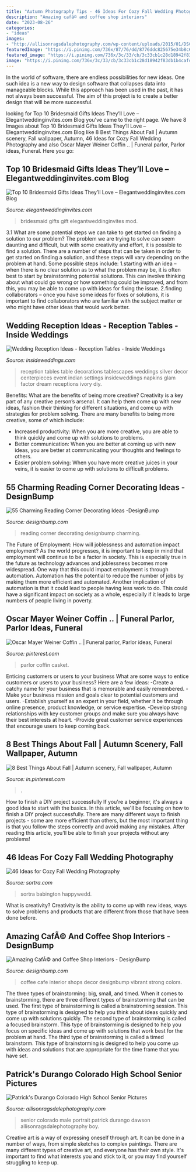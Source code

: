 ```yaml
---
title: "Autumn Photography Tips - 46 Ideas For Cozy Fall Wedding Photography"
description: "Amazing cafã© and coffee shop interiors"
date: "2023-08-26"
categories:
- "ideas"
images:
- "http://allisonragsdalephotography.com/wp-content/uploads/2015/01/DSC9770.jpg"
featuredImage: "https://i.pinimg.com/736x/87/76/dd/8776ddc825675e34b8c607364a1a474b.jpg"
featured_image: "https://i.pinimg.com/736x/3c/33/cb/3c33cb1c28d18942f83db1b4cafdce7f--oscar-mayer-weiner.jpg"
image: "https://i.pinimg.com/736x/3c/33/cb/3c33cb1c28d18942f83db1b4cafdce7f--oscar-mayer-weiner.jpg"
---
```



In the world of software, there are endless possibilities for new ideas. One such idea is a new way to design software that collapses data into manageable blocks. While this approach has been used in the past, it has not always been successful. The aim of this project is to create a better design that will be more successful.

	

		
looking for Top 10 Bridesmaid Gifts Ideas They’ll Love – Elegantweddinginvites.com Blog you've came to the right page. We have 8 Images about Top 10 Bridesmaid Gifts Ideas They’ll Love – Elegantweddinginvites.com Blog like 8 Best Things About Fall | Autumn scenery, Fall wallpaper, Autumn, 46 Ideas for Cozy Fall Wedding Photography and also Oscar Mayer Weiner Coffin .. | Funeral parlor, Parlor ideas, Funeral. Here you go:
		
    
## Top 10 Bridesmaid Gifts Ideas They’ll Love – Elegantweddinginvites.com Blog

<img loading=lazy src="https://www.elegantweddinginvites.com/wedding-blog/wp-content/uploads/2015/07/bridesmaid-gift-ideas-with-nail-polish-and-champagne.jpg" onerror="this.onerror=null;this.src='https://tse1.mm.bing.net/th?id=OIP.tIV-q9Nf79ZgGN1MFHVyXQHaLH&amp;pid=15.1';" alt="Top 10 Bridesmaid Gifts Ideas They’ll Love – Elegantweddinginvites.com Blog">

_Source: elegantweddinginvites.com_

>bridesmaid gifts gift elegantweddinginvites mod. 

	

3.1 What are some potential steps we can take to get started on finding a solution to our problem?
The problem we are trying to solve can seem daunting and difficult, but with some creativity and effort, it is possible to find a solution. There are a number of steps that can be taken in order to get started on finding a solution, and these steps will vary depending on the problem at hand. Some possible steps include: 
1.starting with an idea – when there is no clear solution as to what the problem may be, it is often best to start by brainstorming potential solutions. This can involve thinking about what could go wrong or how something could be improved, and from this, you may be able to come up with ideas for fixing the issue. 
2.finding collaborators – once you have some ideas for fixes or solutions, it is important to find collaborators who are familiar with the subject matter or who might have other ideas that would work better.

    
## Wedding Reception Ideas - Reception Tables - Inside Weddings

<img loading=lazy src="https://d1zpvjny0s6omk.cloudfront.net/media/fileupload/2013/07/16/longtable4.jpg" onerror="this.onerror=null;this.src='https://tse1.mm.bing.net/th?id=OIP.E7GVjm6KttUKPDIzWXwJsQHaLH&amp;pid=15.1';" alt="Wedding Reception Ideas - Reception Tables - Inside Weddings">

_Source: insideweddings.com_

>reception tables table decorations tablescapes weddings silver decor centerpieces event indian settings insideweddings napkins glam factor dream receptions ivory diy. 

	

Benefits: What are the benefits of being more creative?
Creativity is a key part of any creative person’s arsenal. It can help them come up with new ideas, fashion their thinking for different situations, and come up with strategies for problem solving. There are many benefits to being more creative, some of which include: 
- Increased productivity: When you are more creative, you are able to think quickly and come up with solutions to problems.
- Better communication: When you are better at coming up with new ideas, you are better at communicating your thoughts and feelings to others.
- Easier problem solving: When you have more creative juices in your veins, it is easier to come up with solutions to difficult problems.

    
## 55 Charming Reading Corner Decorating Ideas -DesignBump

<img loading=lazy src="https://cdn.designbump.com/wp-content/uploads/2015/11/reading-corner-nook13.jpg" onerror="this.onerror=null;this.src='https://tse2.mm.bing.net/th?id=OIP.CrVoAo_2BHpLYL0hdKKjOgHaLG&amp;pid=15.1';" alt="55 Charming Reading Corner Decorating Ideas -DesignBump">

_Source: designbump.com_

>reading corner decorating designbump charming. 

	

The Future of Employment: How will joblessness and automation impact employment?
As the world progresses, it is important to keep in mind that employment will continue to be a factor in society. This is especially true in the future as technology advances and joblessness becomes more widespread. One way that this could impact employment is through automation. Automation has the potential to reduce the number of jobs by making them more efficient and automated. Another implication of automation is that it could lead to people having less work to do. This could have a significant impact on society as a whole, especially if it leads to large numbers of people living in poverty.

    
## Oscar Mayer Weiner Coffin .. | Funeral Parlor, Parlor Ideas, Funeral

<img loading=lazy src="https://i.pinimg.com/736x/3c/33/cb/3c33cb1c28d18942f83db1b4cafdce7f--oscar-mayer-weiner.jpg" onerror="this.onerror=null;this.src='https://tse2.mm.bing.net/th?id=OIP.jV3PWQxzsVmLUKe9A08bjQHaGL&amp;pid=15.1';" alt="Oscar Mayer Weiner Coffin .. | Funeral parlor, Parlor ideas, Funeral">

_Source: pinterest.com_

>parlor coffin casket. 

	

Enticing customers or users to your business
What are some ways to entice customers or users to your business? Here are a few ideas: 
-Create a catchy name for your business that is memorable and easily remembered.
-Make your business mission and goals clear to potential customers and users. 
-Establish yourself as an expert in your field, whether it be through online presence, product knowledge, or service expertise. 
-Develop strong relationships with key customer groups and make sure you always have their best interests at heart. 
-Provide great customer service experiences that encourage users to keep coming back.

    
## 8 Best Things About Fall | Autumn Scenery, Fall Wallpaper, Autumn

<img loading=lazy src="https://i.pinimg.com/736x/87/76/dd/8776ddc825675e34b8c607364a1a474b.jpg" onerror="this.onerror=null;this.src='https://tse3.mm.bing.net/th?id=OIP.OVxTi5IzdtLlc7QOH9dFywHaNK&amp;pid=15.1';" alt="8 Best Things About Fall | Autumn scenery, Fall wallpaper, Autumn">

_Source: in.pinterest.com_

>. 

	

How to finish a DIY project successfully
If you're a beginner, it's always a good idea to start with the basics. In this article, we'll be focusing on how to finish a DIY project successfully. There are many different ways to finish projects - some are more efficient than others, but the most important thing is that you follow the steps correctly and avoid making any mistakes. After reading this article, you'll be able to finish your projects without any problems!

    
## 46 Ideas For Cozy Fall Wedding Photography

<img loading=lazy src="https://www.sortra.com/wp-content/uploads/2014/10/fall-wedding-photography13.jpg" onerror="this.onerror=null;this.src='https://tse1.mm.bing.net/th?id=OIP.b5SCtaF01uZFAOadvGdmVAHaLH&amp;pid=15.1';" alt="46 Ideas for Cozy Fall Wedding Photography">

_Source: sortra.com_

>sortra babington happywedd. 

	

What is creativity?
Creativity is the ability to come up with new ideas, ways to solve problems and products that are different from those that have been done before.

    
## Amazing CafÃ© And Coffee Shop Interiors - DesignBump

<img loading=lazy src="https://cdn.designbump.com/wp-content/uploads/2014/12/cafe-design-002.jpg" onerror="this.onerror=null;this.src='https://tse2.mm.bing.net/th?id=OIP.iECkh0JVBXxpQ0iuSg1GlQHaLH&amp;pid=15.1';" alt="Amazing CafÃ© and Coffee Shop Interiors - DesignBump">

_Source: designbump.com_

>coffee cafe interior shops decor designbump vibrant strong colors. 

	

The three types of brainstorming: big, small, and timed.
When it comes to brainstorming, there are three different types of brainstorming that can be used. The first type of brainstorming is called a brainstroming session. This type of brainstorming is designed to help you think about ideas quickly and come up with solutions quickly. The second type of brainstorming is called a focused brainstorm. This type of brainstorming is designed to help you focus on specific ideas and come up with solutions that work best for the problem at hand. The third type of brainstorming is called a timed brainstorm. This type of brainstorming is designed to help you come up with ideas and solutions that are appropriate for the time frame that you have set.

    
## Patrick&#039;s Durango Colorado High School Senior Pictures

<img loading=lazy src="http://allisonragsdalephotography.com/wp-content/uploads/2015/01/DSC9770.jpg" onerror="this.onerror=null;this.src='https://tse3.mm.bing.net/th?id=OIP.x3vmgFrJVF4G3udir0z7kQHaLI&amp;pid=15.1';" alt="Patrick&#039;s Durango Colorado High School Senior Pictures">

_Source: allisonragsdalephotography.com_

>senior colorado male portrait patrick durango dawson allisonragsdalephotography boy. 

	

Creative art is a way of expressing oneself through art. It can be done in a number of ways, from simple sketches to complex paintings. There are many different types of creative art, and everyone has their own style. It's important to find what interests you and stick to it, or you may find yourself struggling to keep up.

